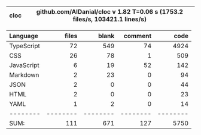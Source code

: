 
cloc|github.com/AlDanial/cloc v 1.82  T=0.06 s (1753.2 files/s, 103421.1 lines/s)
--- | ---

Language|files|blank|comment|code
:-------|-------:|-------:|-------:|-------:
TypeScript|72|549|74|4924
CSS|26|78|1|509
JavaScript|6|19|52|142
Markdown|2|23|0|94
JSON|2|0|0|44
HTML|2|0|0|23
YAML|1|2|0|14
--------|--------|--------|--------|--------
SUM:|111|671|127|5750
